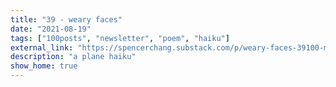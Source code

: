 ```yaml
---
title: "39 - weary faces"
date: "2021-08-19"
tags: ["100posts", "newsletter", "poem", "haiku"]
external_link: "https://spencerchang.substack.com/p/weary-faces-39100-mini-"
description: "a plane haiku"
show_home: true
---
```

